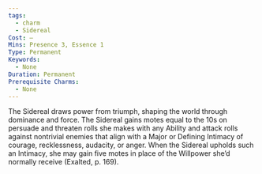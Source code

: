 ```yaml
---
tags:
  - charm
  - Sidereal
Cost: —
Mins: Presence 3, Essence 1
Type: Permanent
Keywords:
  - None
Duration: Permanent
Prerequisite Charms:
  - None
---
```

The Sidereal draws power from triumph, shaping the world through dominance and force. The Sidereal gains motes equal to the 10s on persuade and threaten rolls she makes with any Ability and attack rolls against nontrivial enemies that align with a Major or Defining Intimacy of courage, recklessness, audacity, or anger. When the Sidereal upholds such an Intimacy, she may gain five motes in place of the Willpower she’d normally receive (Exalted, p. 169).